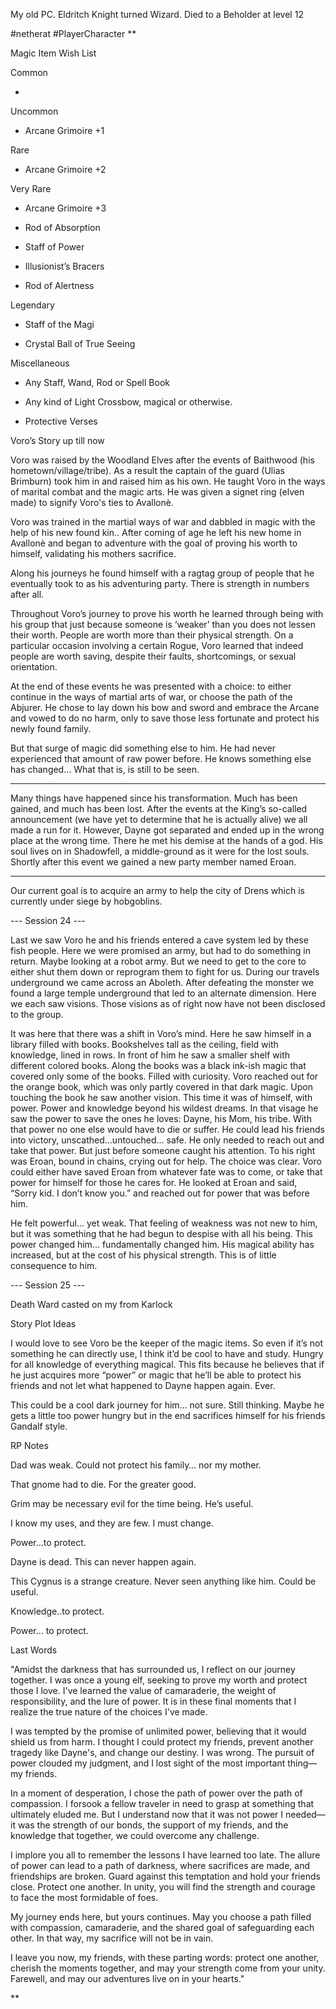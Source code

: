 My old PC. Eldritch Knight turned Wizard. Died to a Beholder at level 12

  #netherat #PlayerCharacter
**

Magic Item Wish List

  

Common

-   
    

Uncommon

- Arcane Grimoire +1
    

Rare

- Arcane Grimoire +2
    

Very Rare

- Arcane Grimoire +3
    
- Rod of Absorption
    
- Staff of Power
    
- Illusionist’s Bracers
    
- Rod of Alertness
    

Legendary

- Staff of the Magi
    
- Crystal Ball of True Seeing
    

Miscellaneous

- Any Staff, Wand, Rod or Spell Book
    
- Any kind of Light Crossbow, magical or otherwise.
    
- Protective Verses
    

  
  

Voro’s Story up till now

  

Voro was raised by the Woodland Elves after the events of Baithwood (his hometown/village/tribe). As a result the captain of the guard (Ulias Brimburn) took him in and raised him as his own. He taught Voro in the ways of marital combat and the magic arts. He was given a signet ring (elven made) to signify Voro's ties to Avallonè. 

  

Voro was trained in the martial ways of war and dabbled in magic with the help of his new found kin.. After coming of age he left his new home in Avallonè and began to adventure with the goal of proving his worth to himself, validating his mothers sacrifice. 

  

Along his journeys he found himself with a ragtag group of people that he eventually took to as his adventuring party. There is strength in numbers after all. 

  

Throughout Voro’s journey to prove his worth he learned through being with his group that just because someone is ‘weaker’ than you does not lessen their worth. People are worth more than their physical strength. On a particular occasion involving a certain Rogue, Voro learned that indeed people are worth saving, despite their faults, shortcomings, or sexual orientation. 

  

At the end of these events he was presented with a choice: to either continue in the ways of martial arts of war, or choose the path of the Abjurer. He chose to lay down his bow and sword and embrace the Arcane and vowed to do no harm, only to save those less fortunate and protect his newly found family. 

  

But that surge of magic did something else to him. He had never experienced that amount of raw power before. He knows something else has changed… What that is, is still to be seen.

  

---

  

Many things have happened since his transformation. Much has been gained, and much has been lost. After the events at the King’s so-called announcement (we have yet to determine that he is actually alive) we all made a run for it. However, Dayne got separated and ended up in the wrong place at the wrong time. There he met his demise at the hands of a god. His soul lives on in Shadowfell, a middle-ground as it were for the lost souls. Shortly after this event we gained a new party member named Eroan.

  

---

  

Our current goal is to acquire an army to help the city of Drens which is currently under siege by hobgoblins. 

  

--- Session 24 ---

  

Last we saw Voro he and his friends entered a cave system led by these fish people. Here we were promised an army, but had to do something in return. Maybe looking at a robot army. But we need to get to the core to either shut them down or reprogram them to fight for us. During our travels underground we came across an Aboleth. After defeating the monster we found a large temple underground that led to an alternate dimension. Here we each saw visions. Those visions as of right now have not been disclosed to the group. 

  

It was here that there was a shift in Voro’s mind. Here he saw himself in a library filled with books. Bookshelves tall as the ceiling, field with knowledge, lined in rows. In front of him he saw a smaller shelf with different colored books. Along the books was a black ink-ish magic that covered only some of the books. Filled with curiosity. Voro reached out for the orange book, which was only partly covered in that dark magic. Upon touching the book he saw another vision. This time it was of himself, with power. Power and knowledge beyond his wildest dreams. In that visage he saw the power to save the ones he loves: Dayne, his Mom, his tribe. With that power no one else would have to die or suffer. He could lead his friends into victory, unscathed…untouched… safe. He only needed to reach out and take that power. But just before someone caught his attention. To his right was Eroan, bound in chains, crying out for help. The choice was clear. Voro could either have saved Eroan from whatever fate was to come, or take that power for himself for those he cares for. He looked at Eroan and said, “Sorry kid. I don’t know you.” and reached out for power that was before him. 

  

He felt powerful… yet weak. That feeling of weakness was not new to him, but it was something that he had begun to despise with all his being. This power changed him… fundamentally changed him. His magical ability has increased, but at the cost of his physical strength. This is of little consequence to him.

  

--- Session 25 ---

  

Death Ward casted on my from Karlock

  
  
  
  

Story Plot Ideas

  

I would love to see Voro be the keeper of the magic items. So even if it’s not something he can directly use, I think it’d be cool to have and study. Hungry for all knowledge of everything magical. This fits because he believes that if he just acquires more “power” or magic that he’ll be able to protect his friends and not let what happened to Dayne happen again. Ever.

  

This could be a cool dark journey for him… not sure. Still thinking. Maybe he gets a little too power hungry but in the end sacrifices himself for his friends Gandalf style.

  
  

RP Notes

  

Dad was weak. Could not protect his family… nor my mother.

That gnome had to die. For the greater good.

Grim may be necessary evil for the time being. He’s useful.

I know my uses, and they are few. I must change.

Power…to protect.

Dayne is dead. This can never happen again.

This Cygnus is a strange creature. Never seen anything like him. Could be useful.

Knowledge..to protect.

Power… to protect.

  
  

Last Words

  

"Amidst the darkness that has surrounded us, I reflect on our journey together. I was once a young elf, seeking to prove my worth and protect those I love. I've learned the value of camaraderie, the weight of responsibility, and the lure of power. It is in these final moments that I realize the true nature of the choices I've made.

  

I was tempted by the promise of unlimited power, believing that it would shield us from harm. I thought I could protect my friends, prevent another tragedy like Dayne's, and change our destiny. I was wrong. The pursuit of power clouded my judgment, and I lost sight of the most important thing—my friends.

  

In a moment of desperation, I chose the path of power over the path of compassion. I forsook a fellow traveler in need to grasp at something that ultimately eluded me. But I understand now that it was not power I needed—it was the strength of our bonds, the support of my friends, and the knowledge that together, we could overcome any challenge.

  

I implore you all to remember the lessons I have learned too late. The allure of power can lead to a path of darkness, where sacrifices are made, and friendships are broken. Guard against this temptation and hold your friends close. Protect one another. In unity, you will find the strength and courage to face the most formidable of foes.

  

My journey ends here, but yours continues. May you choose a path filled with compassion, camaraderie, and the shared goal of safeguarding each other. In that way, my sacrifice will not be in vain.

  

I leave you now, my friends, with these parting words: protect one another, cherish the moments together, and may your strength come from your unity. Farewell, and may our adventures live on in your hearts."

  
**